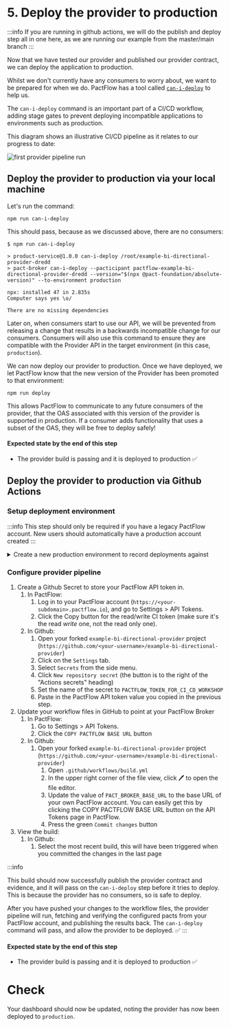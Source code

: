 # 5. Deploy the provider to production

:::info
If you are running in github actions, we will do the publish and deploy step all in one here, as we are running our example from the master/main branch
:::

Now that we have tested our provider and published our provider contract, we can deploy the application to production.

Whilst we don't currently have any consumers to worry about, we want to be prepared for when we do. PactFlow has a tool called [`can-i-deploy`](https://docs.pact.io/pact_broker/can_i_deploy) to help us.

The `can-i-deploy` command is an important part of a CI/CD workflow, adding stage gates to prevent deploying incompatible applications to environments such as production.

This diagram shows an illustrative CI/CD pipeline as it relates to our progress to date:

![first provider pipeline run](../../../../static/workshops/bi-directional/2-bi-directional-provider-pipeline-first-run.png)

## Deploy the provider to production via your local machine

Let's run the command:

`npm run can-i-deploy`

This should pass, because as we discussed above, there are no consumers:

```
$ npm run can-i-deploy

> product-service@1.0.0 can-i-deploy /root/example-bi-directional-provider-dredd
> pact-broker can-i-deploy --pacticipant pactflow-example-bi-directional-provider-dredd --version="$(npx @pact-foundation/absolute-version)" --to-environment production

npx: installed 47 in 2.835s
Computer says yes \o/

There are no missing dependencies
```

Later on, when consumers start to use our API, we will be prevented from releasing a change that results in a backwards incompatible change for our consumers. Consumers will also use this command to ensure they are compatible with the Provider API in the target environment (in this case, `production`).

We can now deploy our provider to production. Once we have deployed, we let PactFlow know that the new version of the Provider has been promoted to that environment:

`npm run deploy`

This allows PactFlow to communicate to any future consumers of the provider, that the OAS associated with this version of the provider is supported in production. If a consumer adds functionality that uses a subset of the OAS, they will be free to deploy safely!

#### Expected state by the end of this step

- The provider build is passing and it is deployed to production ✅
  
## Deploy the provider to production via Github Actions

### Setup deployment environment

:::info
This step should only be required if you have a legacy PactFlow account. New users should automatically have a production account created
:::

<details>
  <summary>Create a new production environment to record deployments against</summary>

  1. Log in to your PactFlow account (`https://<your-subdomain>.pactflow.io`), and go to Settings > Environments.
  2. Click Add Environment
  3. Enter `production` for the name and display name
  4. Check the "this is a production environment" checkbox
  5. Select the default team
  6. Click "Create"

</details>

### Configure provider pipeline

1. Create a Github Secret to store your PactFlow API token in.
   1. In PactFlow:
      1. Log in to your PactFlow account (`https://<your-subdomain>.pactflow.io`), and go to Settings > API Tokens.
      1. Click the Copy button for the read/write CI token (make sure it's the read _write_ one, not the read only one).
   1. In Github:
      1. Open your forked `example-bi-directional-provider` project (`https://github.com/<your-username>/example-bi-directional-provider`)
      1. Click on the `Settings` tab.
      1. Select `Secrets` from the side menu.
      1. Click `New repository secret` (the button is to the right of the "Actions secrets" heading)
      1. Set the name of the secret to `PACTFLOW_TOKEN_FOR_CI_CD_WORKSHOP`
      1. Paste in the PactFlow API token value you copied in the previous step.
2. Update your workflow files in GitHub to point at your PactFlow Broker
   1. In PactFlow:
       1. Go to Settings > API Tokens.
       2. Click the `COPY PACTFLOW BASE URL` button
   2. In Github:
       1. Open your forked `example-bi-directional-provider` project (`https://github.com/<your-username>/example-bi-directional-provider`)
          1. Open `.github/workflows/build.yml`
          2. In the upper right corner of the file view, click 🖊️ to open the file editor.
          3. Update the value of `PACT_BROKER_BASE_URL` to the base URL of your own PactFlow account. You can easily get this by clicking the COPY PACTFLOW BASE URL button on the API Tokens page in PactFlow.
          4. Press the green `Commit changes` button
3. View the build:
   1. In Github:
      1. Select the most recent build, this will have been triggered when you committed the changes in the last page

:::info

This build should now successfully publish the provider contract and evidence, and it will pass on the `can-i-deploy` step before it tries to deploy. This is because the provider has no consumers, so is safe to deploy.

After you have pushed your changes to the workflow files, the provider pipeline will run, fetching and verifying the configured pacts from your PactFlow account, and publishing the results back. The `can-i-deploy` command will pass, and allow the provider to be deployed. ✅
:::

#### Expected state by the end of this step

- The provider build is passing and it is deployed to production ✅

# Check

Your dashboard should now be updated, noting the provider has now been deployed to `production`.
